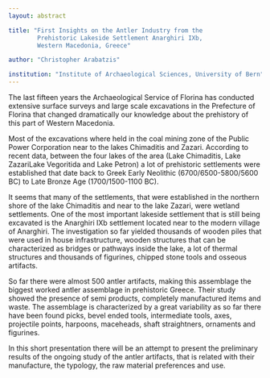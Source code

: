 ```yaml
---
layout: abstract

title: "First Insights on the Antler Industry from the
        Prehistoric Lakeside Settlement Anarghiri IXb,
        Western Macedonia, Greece"

author: "Christopher Arabatzis"

institution: "Institute of Archaeological Sciences, University of Bern"
---
```


The last fifteen years the Archaeological Service of Florina has
conducted extensive surface surveys and large scale excavations in the
Prefecture of Florina that changed dramatically our knowledge about
the prehistory of this part of Western Macedonia.

Most of the excavations where held in the coal mining zone of the
Public Power Corporation near to the lakes Chimaditis and
Zazari. According to recent data, between the four lakes of the area
(Lake Chimaditis, Lake ZazariLake Vegoritida and Lake Petron) a lot of
prehistoric settlements were established that date back to Greek Early
Neolithic (6700/6500-5800/5600 BC) to Late Bronze Age (1700/1500-1100
BC).

It seems that many of the settlements, that were established in the
northern shore of the lake Chimaditis and near to the lake Zazari,
were wetland settlements. One of the most important lakeside
settlement that is still being excavated is the Anarghiri IXb
settlement located near to the modern village of Anarghiri. The
investigation so far yielded thousands of wooden piles that were used
in house infrastructure, wooden structures that can be characterized
as bridges or pathways inside the lake, a lot of thermal structures
and thousands of figurines, chipped stone tools and osseous artifacts.

So far there were almost 500 antler artifacts, making this assemblage
the biggest worked antler assemblage in prehistoric Greece. Their
study showed the presence of semi products, completely manufactured
items and waste. The assemblage is characterized by a great
variability as so far there have been found picks, bevel ended tools,
intermediate tools, axes, projectile points, harpoons, maceheads,
shaft straightners, ornaments and figurines.

In this short presentation there will be an attempt to present the
preliminary results of the ongoing study of the antler artifacts, that
is related with their manufacture, the typology, the raw material
preferences and use.
